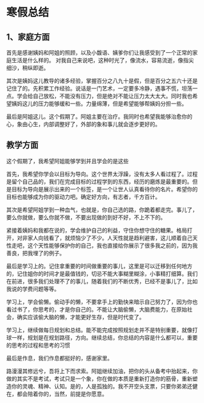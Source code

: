 # 寒假总结

## 1、家庭方面

首先是感谢姨妈和阿姐的照顾，以及小馥语、姨爹你们让我感受到了一个正常的家庭生活是什么样的。 对我自己来说吧，这种时光了，像流水，容易流逝，像指尖细沙，稍纵即逝。

其次是姨妈这儿教导的诸多经验，掌握百分之八九十是假，但是百分之五六十还是记住了的。先积累工作经验。说话是一门艺术，一定要多冷静，遇事不慌，坦荡一点。学会给自己放松，不能没有压力，但是绝对不能让压力太大太大。同时我也希望姨妈这儿的压力能够缓和一些。力量绵薄，但是希望能够帮姨妈分担一些。

最后是阿姐这儿。这个假期了。阿姐主要在治疗。我同时也希望我能够治愈你的心，象由心生，内部调整好了，外部的象和事儿就会逐步更好的。



## 教学方面



这个假期了，我希望阿姐能够学到并且学会的是这些

首先，我希望你学会以目标为导向。这个世界太浮躁，没有太多人看过程了。过程是留个自己品的，我们在完成目标的过程学到的东西，经历的磨炼是最重要的。但是目标为导向是展示出来的一个标签，是一个让世人认真看待你的名片。希望你的目标也能够成为你的驱动力吧。确定好方向，有志者，千方百计。

其次是希望阿姐学到一种血气，也就是，你自己选的路，你跪着都走完。事儿了，要么你就做，要么你就不做，不要出现做的到好不好，不上不下的。

紧接着姨妈和我都在说的，学会维护自己的利益，守住你想守住的糖果。格局打开，对非家人向钱看了，就烦恼少了不少。人天性就是趋利避害，这儿顺着自己天性走吧，这个天性能够保护你的自己，我也直接给你展示了很多我之前的，因为我善良，把我埋了的例子。



最后是学习上的。记住拿重要的时间做重要的事儿，这里是可以迁移到任何地方的，记住姐你的时间才是最值钱的，切忌不能大事糊里糊涂，小事精打细算。我们在前进，很多我们处理不了的事儿，随着我们的不断优秀，已经不是事儿了，比如我说的学费问题等等。

学习上，学会偷懒。偷动手的懒，不要拿手上的勤快来暗示自己努力了，因为你也看过书了，你思考的，才是你自己的。不能让大脑偷懒，大脑费能力，在原始社会，确实应该偷大脑的懒，才能更好生存，但是时代变了。

学习上，继续做每日规划和总结。能不能完成按照规划走并不是特别重要，就像打球一样，规划是在规划路径，方向。继续总结，你总结的内容是什么都可以，重要的思考的过程和思考的习惯

最后是作息，我们作息都挺好的，感谢家里。

路漫漫其修远兮，吾将上下而求索。阿姐继续加油，把你的头从备考中抬起来，你做的其实不是考试，考试只是一个象，你在做的本质是重新打造你的筋骨，重新塑造你的灵魂、精神、认知。是的，人是孤独的。我不开空头支票，只要你弟弟还健在，都会陪着你的，当然，前提是你愿意。